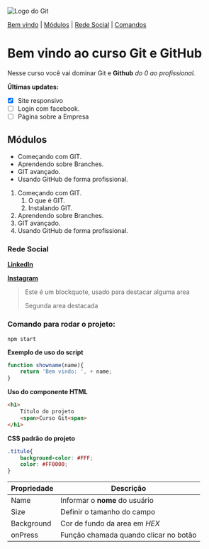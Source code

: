 ![Logo do Git](https://sujeitoprogramador.com/wp-content/uploads/2021/04/gitimage.png)

[Bem vindo](#bem-vindo-ao-curso-git-e-github) |
[Módulos](#módulos) |
[Rede Social](#rede-social) |
[Comandos](#comando-para-rodar-o-projeto)

# Bem vindo ao curso Git e GitHub
Nesse curso você vai dominar Git e **Github** _do 0 ao profissional._

**Últimas updates:**
- [X] Site responsivo
- [ ] Login com facebook.
- [ ] Página sobre a Empresa

## Módulos
* Começando com GIT.
* Aprendendo sobre Branches.
* GIT avançado.
* Usando GitHub de forma profissional.

1. Começando com GIT.
    1. O que é GIT.
    2. Instalando GIT.
2. Aprendendo sobre Branches.
3. GIT avançado.
4. Usando GitHub de forma profissional.

### Rede Social
[**LinkedIn**](https://www.linkedin.com/in/lorenzo-bellini-710902252/)

[**Instagram**](https://www.instagram.com/lorenzin.bellini?igsh=bzl3Y2dtMDZ6OTU=)

>Este é um blockquote, usado para destacar alguma area
>
>Segunda area destacada



### Comando para rodar o projeto:

```
npm start
```

**Exemplo de uso do script**
```js
function showname(name){
    return 'Bem vindo: ', + name;
}
```

**Uso do componente HTML**
```html
<h1>
    Título do projeto
    <span>Curso Git<span>
</h1>
```

**CSS padrão do projeto**
```css
.título{
    background-color: #FFF;
    color: #FF0000;
}
```


Propriedade | Descrição 
----------- | ---------- 
Name | Informar o **nome** do usuário
Size | Definir o tamanho do campo
Background | Cor de fundo da area em _HEX_
onPress | Função chamada quando clicar no botão